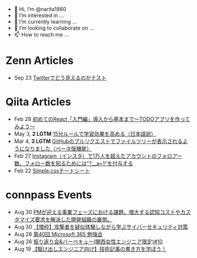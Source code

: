 - 👋 Hi, I’m @narita1980
- 👀 I’m interested in ...
- 🌱 I’m currently learning ...
- 💞️ I’m looking to collaborate on ...
- 📫 How to reach me ...

# Zenn Articles

<!-- profile updater begin: zenn -->
- Sep 23 [Twitterでどう見えるのかテスト](https://zenn.dev/narita1980/articles/cbb21f8d7f785752d6ac)
<!-- profile updater end: zenn -->

# Qiita Articles

<!-- profile updater begin: qiita -->
- Feb 28 [初めてのReact「入門編」導入から基本まで〜TODOアプリを作ってみよう〜](https://qiita.com/narita1980/items/49df43425ba2400bd0c2)
- May 3, **2 LGTM** [15分ルールで学習効果を高める（日本語訳）](https://qiita.com/narita1980/items/d0ad5246344fc6e4380f)
- Mar 4, **3 LGTM** [GitHubのプルリクエストでファイルツリーが表示されるようになりました（ベータ版機能）](https://qiita.com/narita1980/items/bee2c5232342a51e0415)
- Feb 27 [Instagram（インスタ）で1万人を超えたアカウントのフォロアー数、フォロー数を知るためには"?__a=1"を付与する](https://qiita.com/narita1980/items/630b7014fa893461b991)
- Feb 22 [Simple.cssチートシート](https://qiita.com/narita1980/items/fd2ccf0e91944aab9fd5)
<!-- profile updater end: qiita -->

# connpass Events

<!-- profile updater begin: connpass -->
- Aug 30 [PMが迎える事業フェーズにおける課題。増大する認知コストやカスタマイズ要求を解決した開発組織の裏側。](https://lbose.connpass.com/event/292343/)
- Aug 30 [【増枠】攻撃者を疑似体験しながら学ぶサイバーセキュリティ対策](https://ibm-developer.connpass.com/event/291003/)
- Aug 28 [第40回 Microsoft 365 勉強会](https://jpo365ug.connpass.com/event/290695/)
- Aug 26 [振り返り会&バーベキュー(関西女性エンジニア限定)#10](https://tech-woman-kansai.connpass.com/event/291376/)
- Aug 19 [【駆け出しエンジニア向け】技術記事の書き方を学ぼう！](https://connpass.com/event/291814/)
<!-- profile updater end: connpass -->

<!---
narita1980/narita1980 is a ✨ special ✨ repository because its `README.md` (this file) appears on your GitHub profile.
You can click the Preview link to take a look at your changes.
--->
